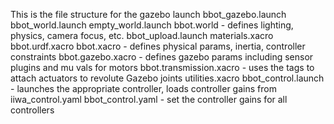 This is the file structure for the gazebo launch
bbot_gazebo.launch
	bbot_world.launch
		empty_world.launch
			bbot.world - defines lighting, physics, camera focus, etc.
		bbot_upload.launch
			materials.xacro
			bbot.urdf.xacro
				bbot.xacro - defines physical params, inertia, controller constraints
				bbot.gazebo.xacro - defines gazebo params including sensor plugins and mu vals for motors
				bbot.transmission.xacro - uses the <transmission> tags to attach actuators to revolute Gazebo joints
				utilities.xacro
	bbot_control.launch - launches the appropriate controller, loads controller gains from iiwa_control.yaml
		bbot_control.yaml - set the controller gains for all controllers
